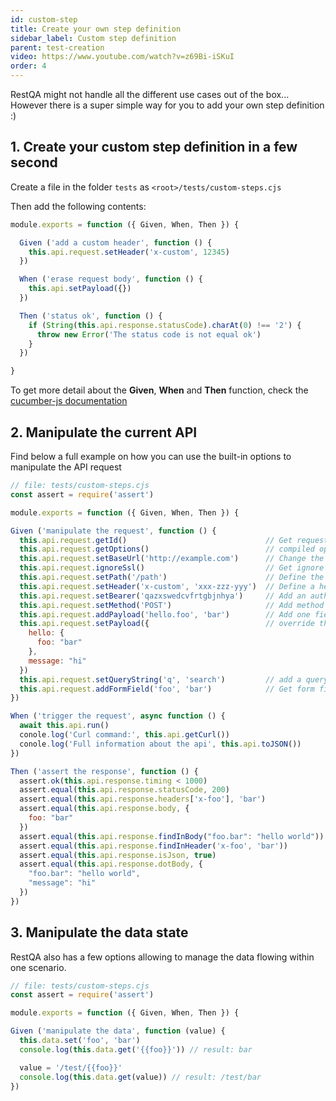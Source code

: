 ```yaml
---
id: custom-step
title: Create your own step definition
sidebar_label: Custom step definition
parent: test-creation
video: https://www.youtube.com/watch?v=z69Bi-iSKuI
order: 4
---
```


RestQA might not handle all the different use cases out of the box... However there is a super simple way for you
to add your own step definition :)

## 1. Create your custom step definition in a few second

Create a file in the folder `tests` as `<root>/tests/custom-steps.cjs`

Then add the following contents:

```js
module.exports = function ({ Given, When, Then }) {

  Given ('add a custom header', function () {
    this.api.request.setHeader('x-custom', 12345)
  })

  When ('erase request body', function () {
    this.api.setPayload({})
  })

  Then ('status ok', function () {
    if (String(this.api.response.statusCode).charAt(0) !== '2') {
      throw new Error('The status code is not equal ok')
    }
  })

}
```

To get more detail about the **Given**, **When** and **Then** function, check the [cucumber-js documentation](https://github.com/cucumber/cucumber-js/blob/main/docs/support_files/api_reference.md)

## 2. Manipulate the current API

Find below a full example on how you can use the built-in options to manipulate the API request

```js
// file: tests/custom-steps.cjs
const assert = require('assert')

module.exports = function ({ Given, When, Then }) {

Given ('manipulate the request', function () {
  this.api.request.getId()                               // Get request correlation id
  this.api.request.getOptions()                          // compiled options used for the HTTP request
  this.api.request.setBaseUrl('http://example.com')      // Change the host for the request
  this.api.request.ignoreSsl()                           // Get ignore invalid ssl certification
  this.api.request.setPath('/path')                      // Define the api path
  this.api.request.setHeader('x-custom', 'xxx-zzz-yyy')  // Define a header
  this.api.request.setBearer('qazxswedcvfrtgbjnhya')     // Add an authorization bearer
  this.api.request.setMethod('POST')                     // Add method  to be used
  this.api.request.addPayload('hello.foo', 'bar')        // Add one field to the main request payload
  this.api.request.setPayload({                          // override the payload
    hello: {
      foo: "bar"
    },
    message: "hi"
  })
  this.api.request.setQueryString('q', 'search')         // add a query string
  this.api.request.addFormField('foo', 'bar')            // Get form field
})

When ('trigger the request', async function () {
  await this.api.run()
  conole.log('Curl command:', this.api.getCurl())
  conole.log('Full information about the api', this.api.toJSON())
})

Then ('assert the response', function () {
  assert.ok(this.api.response.timing < 1000)
  assert.equal(this.api.response.statusCode, 200)
  assert.equal(this.api.response.headers['x-foo'], 'bar')
  assert.equal(this.api.response.body, {
    foo: "bar"
  })
  assert.equal(this.api.response.findInBody("foo.bar": "hello world"))
  assert.equal(this.api.response.findInHeader('x-foo', 'bar'))
  assert.equal(this.api.response.isJson, true)    
  assert.equal(this.api.response.dotBody, {
    "foo.bar": "hello world",
    "message": "hi"
  })
})
```


## 3. Manipulate the data state

RestQA also has a few options allowing to manage the data flowing within one scenario.

```js
// file: tests/custom-steps.cjs
const assert = require('assert')

module.exports = function ({ Given, When, Then }) {

Given ('manipulate the data', function (value) {
  this.data.set('foo', 'bar')
  console.log(this.data.get('{{foo}}')) // result: bar

  value = '/test/{{foo}}'
  console.log(this.data.get(value)) // result: /test/bar
})
```


